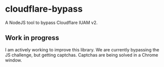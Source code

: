 # cloudflare-bypass
A NodeJS tool to bypass Cloudflare IUAM v2.

## Work in progress
I am actively working to improve this library. We are currently bypassing the JS challenge, but getting captchas. Captchas are being solved in a Chrome window. 
